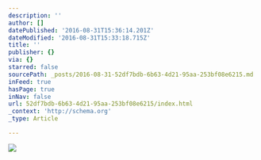 ```yaml
---
description: ''
author: []
datePublished: '2016-08-31T15:36:14.201Z'
dateModified: '2016-08-31T15:33:18.715Z'
title: ''
publisher: {}
via: {}
starred: false
sourcePath: _posts/2016-08-31-52df7bdb-6b63-4d21-95aa-253bf08e6215.md
inFeed: true
hasPage: true
inNav: false
url: 52df7bdb-6b63-4d21-95aa-253bf08e6215/index.html
_context: 'http://schema.org'
_type: Article

---
```

![](https://the-grid-user-content.s3-us-west-2.amazonaws.com/c7328e62-78c4-49d6-9f9a-a1e90b50d70a.jpg)